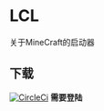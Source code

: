 # LCL
关于MineCraft的启动器

## 下载

[![CircleCi](https://circleci.com/gh/IzzelAliz/LCL/tree/master.svg)](https://circleci.com/gh/IzzelAliz/LCL/tree/master) **需要登陆**
